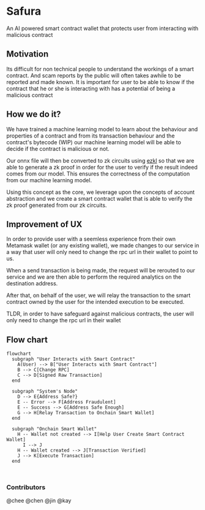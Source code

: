 # Safura
An AI powered smart contract wallet that protects user from interacting with malicious contract

## Motivation
Its difficult for non technical people to understand the workings of a smart contract. And scam reports by the public will often takes awhile to be reported and made known. It is important for user to be able to know if the contract that he or she is interacting with has a potential of being a malicious contract

## How we do it?
We have trained a machine learning model to learn about the behaviour and properties of a contract and from its transaction behaviour and the contract's bytecode (WIP) our machine learning model will be able to decide if the contract is malicious or not.

Our onnx file will then be converted to zk circuits using [ezkl](https://docs.ezkl.xyz/) so that we are able to generate a zk proof in order for the user to verify if the result indeed comes from our model. This ensures the correctness of the computation from our machine learning model.

Using this concept as the core, we leverage upon the concepts of account abstraction and we create a smart contract wallet that is able to verify the zk proof generated from our zk circuits.

## Improvement of UX
In order to provide user with a seemless experience from their own Metamask wallet (or any existing wallet), we made changes to our service in a way that user will only need to change the rpc url in their wallet to point to us. 

When a send transaction is being made, the request will be rerouted to our service and we are then able to perform the required analytics on the destination address.

After that, on behalf of the user, we will relay the transaction to the smart contract owned by the user for the intended execution to be executed.

TLDR, in order to have safeguard against malicious contracts, the user will only need to change the rpc url in their wallet


## Flow chart

```mermaid
flowchart
  subgraph "User Interacts with Smart Contract"
    A(User) --> B["User Interacts with Smart Contract"]
    B --> C[Change RPC]
    C --> D[Signed Raw Transaction]
  end

  subgraph "System's Node"
    D --> E{Address Safe?}
    E -- Error --> F[Address Fraudulent]
    E -- Success --> G[Address Safe Enough]
    G --> H[Relay Transaction to Onchain Smart Wallet]
  end

  subgraph "Onchain Smart Wallet"
    H -- Wallet not created --> I[Help User Create Smart Contract Wallet]
	  I --> J
    H -- Wallet created --> J[Transaction Verified]
    J --> K[Execute Transaction]
  end

  
```


### Contributors
@chee @chen @jin @kay
